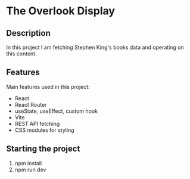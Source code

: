 # The Overlook Display

## Description

In this project I am fetching Stephen King's books data and operating on this content.

## Features

Main features used in this project:

- React
- React Router
- useState, useEffect, custom hook
- Vite
- REST API fetching
- CSS modules for styling

## Starting the project

1. npm install
2. npm run dev
